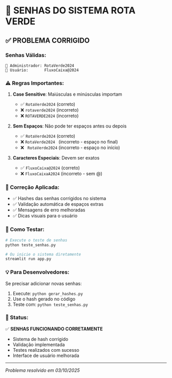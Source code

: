 # 🔑 SENHAS DO SISTEMA ROTA VERDE

## ✅ **PROBLEMA CORRIGIDO**

### **Senhas Válidas:**

```
🔐 Administrador: RotaVerde2024
🔐 Usuário:       FluxoCaixa@2024
```

### **⚠️ Regras Importantes:**

1. **Case Sensitive**: Maiúsculas e minúsculas importam
   - ✅ `RotaVerde2024` (correto)
   - ❌ `rotaverde2024` (incorreto)
   - ❌ `ROTAVERDE2024` (incorreto)

2. **Sem Espaços**: Não pode ter espaços antes ou depois
   - ✅ `RotaVerde2024` (correto)
   - ❌ `RotaVerde2024 ` (incorreto - espaço no final)
   - ❌ ` RotaVerde2024` (incorreto - espaço no início)

3. **Caracteres Especiais**: Devem ser exatos
   - ✅ `FluxoCaixa@2024` (correto)
   - ❌ `FluxoCaixaA2024` (incorreto - sem @)

### **🔧 Correção Aplicada:**

- ✅ Hashes das senhas corrigidos no sistema
- ✅ Validação automática de espaços extras
- ✅ Mensagens de erro melhoradas
- ✅ Dicas visuais para o usuário

### **🧪 Como Testar:**

```bash
# Execute o teste de senhas
python teste_senhas.py

# Ou inicie o sistema diretamente
streamlit run app.py
```

### **💡 Para Desenvolvedores:**

Se precisar adicionar novas senhas:

1. Execute: `python gerar_hashes.py`
2. Use o hash gerado no código
3. Teste com: `python teste_senhas.py`

### **🚀 Status:**

✅ **SENHAS FUNCIONANDO CORRETAMENTE**

- Sistema de hash corrigido
- Validação implementada
- Testes realizados com sucesso
- Interface de usuário melhorada

---
*Problema resolvido em 03/10/2025*